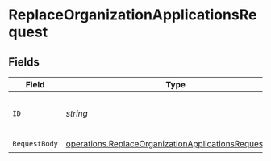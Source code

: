 # ReplaceOrganizationApplicationsRequest


## Fields

| Field                                                                                                                          | Type                                                                                                                           | Required                                                                                                                       | Description                                                                                                                    |
| ------------------------------------------------------------------------------------------------------------------------------ | ------------------------------------------------------------------------------------------------------------------------------ | ------------------------------------------------------------------------------------------------------------------------------ | ------------------------------------------------------------------------------------------------------------------------------ |
| `ID`                                                                                                                           | *string*                                                                                                                       | :heavy_check_mark:                                                                                                             | The unique identifier of the organization.                                                                                     |
| `RequestBody`                                                                                                                  | [operations.ReplaceOrganizationApplicationsRequestBody](../../models/operations/replaceorganizationapplicationsrequestbody.md) | :heavy_check_mark:                                                                                                             | N/A                                                                                                                            |